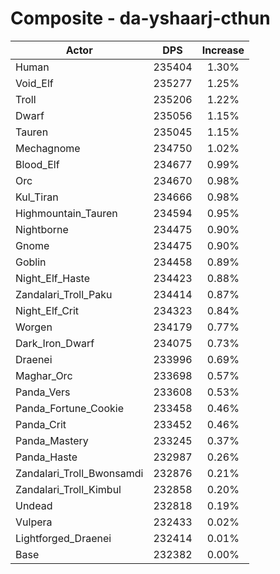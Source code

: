 # Composite - da-yshaarj-cthun
| Actor | DPS | Increase |
|---|:---:|:---:|
|Human|235404|1.30%|
|Void_Elf|235277|1.25%|
|Troll|235206|1.22%|
|Dwarf|235056|1.15%|
|Tauren|235045|1.15%|
|Mechagnome|234750|1.02%|
|Blood_Elf|234677|0.99%|
|Orc|234670|0.98%|
|Kul_Tiran|234666|0.98%|
|Highmountain_Tauren|234594|0.95%|
|Nightborne|234475|0.90%|
|Gnome|234475|0.90%|
|Goblin|234458|0.89%|
|Night_Elf_Haste|234423|0.88%|
|Zandalari_Troll_Paku|234414|0.87%|
|Night_Elf_Crit|234323|0.84%|
|Worgen|234179|0.77%|
|Dark_Iron_Dwarf|234075|0.73%|
|Draenei|233996|0.69%|
|Maghar_Orc|233698|0.57%|
|Panda_Vers|233608|0.53%|
|Panda_Fortune_Cookie|233458|0.46%|
|Panda_Crit|233452|0.46%|
|Panda_Mastery|233245|0.37%|
|Panda_Haste|232987|0.26%|
|Zandalari_Troll_Bwonsamdi|232876|0.21%|
|Zandalari_Troll_Kimbul|232858|0.20%|
|Undead|232818|0.19%|
|Vulpera|232433|0.02%|
|Lightforged_Draenei|232414|0.01%|
|Base|232382|0.00%|
